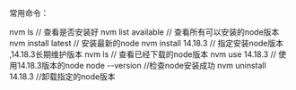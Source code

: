常用命令：


nvm ls  // 查看是否安装好
nvm list available // 查看所有可以安装的node版本
nvm install latest  // 安装最新的node
nvm install 14.18.3  // 指定安装node版本 ,14.18.3长期维护版本
nvm ls // 查看已经下载的node版本
nvm use 14.18.3 // 使用14.18.3版本的node
node --version  //检查node安装成功
nvm uninstall 14.18.3  //卸载指定的node版本
